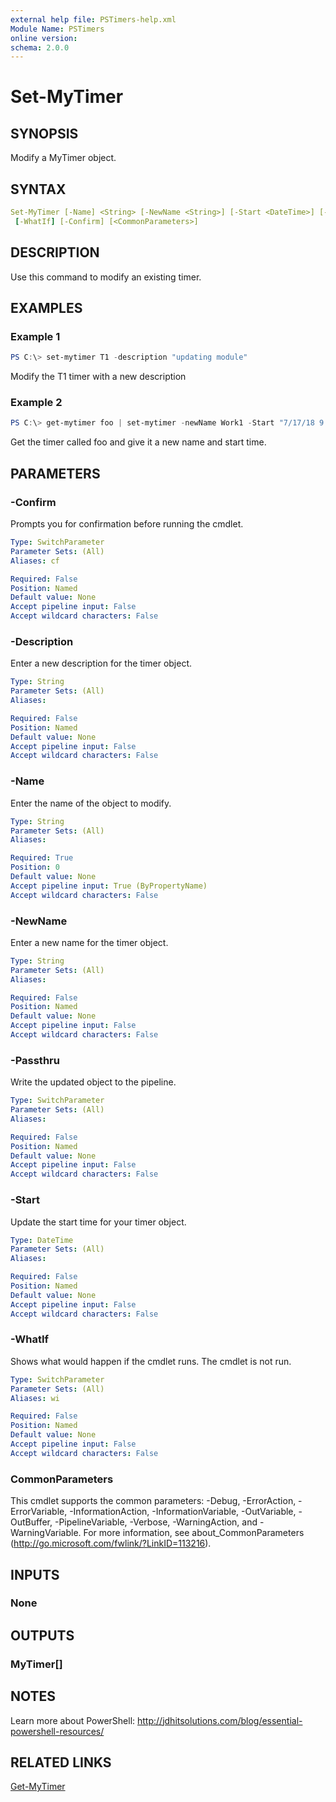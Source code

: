 ```yaml
---
external help file: PSTimers-help.xml
Module Name: PSTimers
online version:
schema: 2.0.0
---
```


# Set-MyTimer

## SYNOPSIS

Modify a MyTimer object.

## SYNTAX

```yaml
Set-MyTimer [-Name] <String> [-NewName <String>] [-Start <DateTime>] [-Description <String>] [-Passthru]
 [-WhatIf] [-Confirm] [<CommonParameters>]
```

## DESCRIPTION

Use this command to modify an existing timer.

## EXAMPLES

### Example 1

```powershell
PS C:\> set-mytimer T1 -description "updating module"
```

Modify the T1 timer with a new description

### Example 2

```powershell
PS C:\> get-mytimer foo | set-mytimer -newName Work1 -Start "7/17/18 9:00AM" 
```

Get the timer called foo and give it a new name and start time.

## PARAMETERS

### -Confirm

Prompts you for confirmation before running the cmdlet.

```yaml
Type: SwitchParameter
Parameter Sets: (All)
Aliases: cf

Required: False
Position: Named
Default value: None
Accept pipeline input: False
Accept wildcard characters: False
```

### -Description

Enter a new description for the timer object.

```yaml
Type: String
Parameter Sets: (All)
Aliases:

Required: False
Position: Named
Default value: None
Accept pipeline input: False
Accept wildcard characters: False
```

### -Name

Enter the name of the object to modify.

```yaml
Type: String
Parameter Sets: (All)
Aliases:

Required: True
Position: 0
Default value: None
Accept pipeline input: True (ByPropertyName)
Accept wildcard characters: False
```

### -NewName

Enter a new name for the timer object.

```yaml
Type: String
Parameter Sets: (All)
Aliases:

Required: False
Position: Named
Default value: None
Accept pipeline input: False
Accept wildcard characters: False
```

### -Passthru

Write the updated object to the pipeline.

```yaml
Type: SwitchParameter
Parameter Sets: (All)
Aliases:

Required: False
Position: Named
Default value: None
Accept pipeline input: False
Accept wildcard characters: False
```

### -Start

Update the start time for your timer object.

```yaml
Type: DateTime
Parameter Sets: (All)
Aliases:

Required: False
Position: Named
Default value: None
Accept pipeline input: False
Accept wildcard characters: False
```

### -WhatIf

Shows what would happen if the cmdlet runs. The cmdlet is not run.

```yaml
Type: SwitchParameter
Parameter Sets: (All)
Aliases: wi

Required: False
Position: Named
Default value: None
Accept pipeline input: False
Accept wildcard characters: False
```

### CommonParameters

This cmdlet supports the common parameters: -Debug, -ErrorAction, -ErrorVariable, -InformationAction, -InformationVariable, -OutVariable, -OutBuffer, -PipelineVariable, -Verbose, -WarningAction, and -WarningVariable. For more information, see about_CommonParameters (http://go.microsoft.com/fwlink/?LinkID=113216).

## INPUTS

### None

## OUTPUTS

### MyTimer[]

## NOTES

Learn more about PowerShell:
http://jdhitsolutions.com/blog/essential-powershell-resources/

## RELATED LINKS

[Get-MyTimer](Get-MyTimer.md)